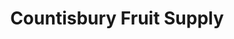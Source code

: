 ---
title: "Countisbury Fruit Supply"
url: /cardiff/countisbury-fruit-supply-countisbury-avenue/
shop: greengrocer
---